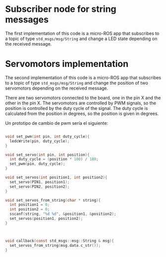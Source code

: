 # Subscriber node for string messages

The first implementation of this code is a micro-ROS app that subscribes to a topic of type `std_msgs/msg/String` and change a LED state depending on the received message.

# Servomotors implementation

The second implementation of this code is a micro-ROS app that subscribes to a topic of type `std_msgs/msg/String` and change the position of two servomotors depending on the received message.

There are two servomotors connected to the board, one in the pin X and the other in the pin X. The servomotors are controlled by PWM signals, so the position is controlled by the duty cycle of the signal. The duty cycle is calculated from the position in degrees, so the position is given in degrees.

Un prototipo de cambio de pwm sería el siguiente:
  
  ```c

  void set_pwm(int pin, int duty_cycle){
    ledcWrite(pin, duty_cycle);
  }

  void set_servo(int pin, int position){
    int duty_cycle = (position * 100) / 180;
    set_pwm(pin, duty_cycle);
  }
  
  void set_servos(int position1, int position2){
    set_servo(PIN1, position1);
    set_servo(PIN2, position2);
  }
  
  void set_servos_from_string(char * string){
    int position1 = 0;
    int position2 = 0;
    sscanf(string, "%d %d", &position1, &position2);
    set_servos(position1, position2);
  }

  
  
  void callback(const std_msgs::msg::String & msg){
    set_servos_from_string(msg.data.c_str());
  }

  ```

